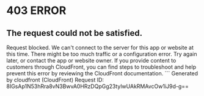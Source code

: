 # 403 ERROR

## The request could not be satisfied.

Request blocked. We can't connect to the server for this app or website at this time. There might be too much traffic or a configuration error. Try again later, or contact the app or website owner. If you provide content to customers through CloudFront, you can find steps to troubleshoot and help prevent this error by reviewing the CloudFront documentation. ```
Generated by cloudfront (CloudFront)
Request ID: 8IGsAp1N53hRra8vN3BwvA0HRzDQpGg23tylwUAkRMAvcOw1iJ9d-g==

```

